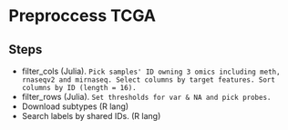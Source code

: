 # Preproccess TCGA
## Steps
+ filter_cols (Julia). ```Pick samples' ID owning 3 omics including meth, rnaseqv2 and mirnaseq. Select columns by target features. Sort columns by ID (length = 16).```
+ filter_rows (Julia). ```Set thresholds for var & NA and pick probes.```
+ Download subtypes (R lang)
+ Search labels by shared IDs. (R lang)
